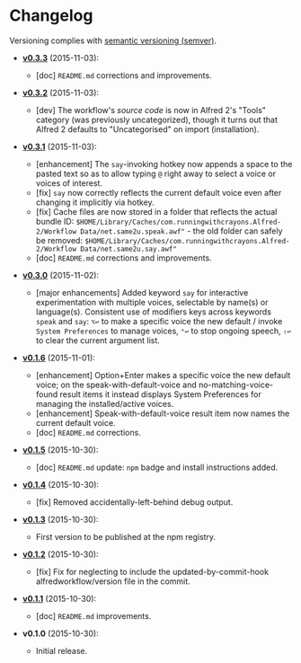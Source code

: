 # Changelog

Versioning complies with [semantic versioning (semver)](http://semver.org/).

<!-- NOTE: An entry template for a new version is automatically added each time `make version` is called. Fill in changes afterwards. -->

* **[v0.3.3](https://github.com/mklement0/speak.awf/compare/v0.3.2...v0.3.3)** (2015-11-03):
  * [doc] `README.md` corrections and improvements.

* **[v0.3.2](https://github.com/mklement0/speak.awf/compare/v0.3.1...v0.3.2)** (2015-11-03):
  * [dev] The workflow's *source code* is now in Alfred 2's "Tools" category (was previously uncategorized),
    though it turns out that Alfred 2 defaults to "Uncategorised" on import (installation).

* **[v0.3.1](https://github.com/mklement0/speak.awf/compare/v0.3.0...v0.3.1)** (2015-11-03):
  * [enhancement] The `say`-invoking hotkey now appends a space to the pasted text
    so as to allow typing `@` right away to select a voice or voices of interest.
  * [fix] `say` now correctly reflects the current default voice even after changing it implicitly via hotkey.
  * [fix] Cache files are now stored in a folder that reflects the actual bundle ID: 
    `$HOME/Library/Caches/com.runningwithcrayons.Alfred-2/Workflow Data/net.same2u.speak.awf"` - the old folder
    can safely be removed: `$HOME/Library/Caches/com.runningwithcrayons.Alfred-2/Workflow Data/net.same2u.say.awf"`
  * [doc] `README.md` corrections and improvements.

* **[v0.3.0](https://github.com/mklement0/speak.awf/compare/v0.1.6...v0.3.0)** (2015-11-02):
  * [major enhancements] Added keyword `say` for interactive experimentation with 
    multiple voices, selectable by name(s) or language(s). Consistent use of modifiers
    keys across keywords `speak` and `say`: `⌥↩` to make a specific voice the new default /
    invoke `System Preferences` to manage voices, `⌃↩` to stop ongoing speech, `⇧↩` to clear
    the current argument list.

* **[v0.1.6](https://github.com/mklement0/speak.awf/compare/v0.1.5...v0.1.6)** (2015-11-01):
  * [enhancement] Option+Enter makes a specific voice the new default voice; on the
     speak-with-default-voice and no-matching-voice-found result items it instead displays
     System Preferences for managing the installed/active voices.
  * [enhancement] Speak-with-default-voice result item now names the current default voice.
  * [doc] `README.md` corrections.

* **[v0.1.5](https://github.com/mklement0/speak.awf/compare/v0.1.4...v0.1.5)** (2015-10-30):
  * [doc] `README.md` update: `npm` badge and install instructions added.

* **[v0.1.4](https://github.com/mklement0/speak.awf/compare/v0.1.3...v0.1.4)** (2015-10-30):
  * [fix] Removed accidentally-left-behind debug output.

* **[v0.1.3](https://github.com/mklement0/speak.awf/compare/v0.1.2...v0.1.3)** (2015-10-30):
  * First version to be published at the npm registry.

* **[v0.1.2](https://github.com/mklement0/speak.awf/compare/v0.1.1...v0.1.2)** (2015-10-30):
  * [fix] Fix for neglecting to include the updated-by-commit-hook alfredworkflow/version file in the commit.

* **[v0.1.1](https://github.com/mklement0/speak.awf/compare/v0.1.0...v0.1.1)** (2015-10-30):
  * [doc] `README.md` improvements.

* **v0.1.0** (2015-10-30):
  * Initial release.
